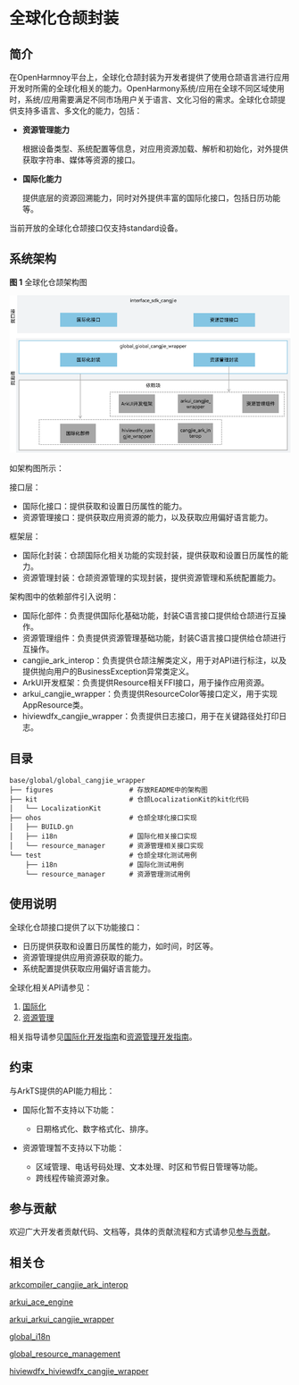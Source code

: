 # 全球化仓颉封装

## 简介

在OpenHarmnoy平台上，全球化仓颉封装为开发者提供了使用仓颉语言进行应用开发时所需的全球化相关的能力。OpenHarmony系统/应用在全球不同区域使用时，系统/应用需要满足不同市场用户关于语言、文化习俗的需求。全球化仓颉提供支持多语言、多文化的能力，包括：

- **资源管理能力**

  根据设备类型、系统配置等信息，对应用资源加载、解析和初始化，对外提供获取字符串、媒体等资源的接口。

- **国际化能力**

  提供底层的资源回溯能力，同时对外提供丰富的国际化接口，包括日历功能等。

当前开放的全球化仓颉接口仅支持standard设备。

## 系统架构

**图 1** 全球化仓颉架构图

![全球化仓颉架构图](figures/global_cangjie_wrapper_architecture.png)

如架构图所示：

接口层：

- 国际化接口：提供获取和设置日历属性的能力。
- 资源管理接口：提供获取应用资源的能力，以及获取应用偏好语言能力。

框架层：

- 国际化封装：仓颉国际化相关功能的实现封装，提供获取和设置日历属性的能力。
- 资源管理封装：仓颉资源管理的实现封装，提供资源管理和系统配置能力。

架构图中的依赖部件引入说明：

- 国际化部件：负责提供国际化基础功能，封装C语言接口提供给仓颉进行互操作。
- 资源管理组件：负责提供资源管理基础功能，封装C语言接口提供给仓颉进行互操作。
- cangjie_ark_interop：负责提供仓颉注解类定义，用于对API进行标注，以及提供抛向用户的BusinessException异常类定义。
- ArkUI开发框架：负责提供Resource相关FFI接口，用于操作应用资源。
- arkui_cangjie_wrapper：负责提供ResourceColor等接口定义，用于实现AppResource类。
- hiviewdfx_cangjie_wrapper：负责提供日志接口，用于在关键路径处打印日志。

## 目录

```
base/global/global_cangjie_wrapper
├── figures                   # 存放README中的架构图
├── kit                       # 仓颉LocalizationKit的kit化代码
│   └── LocalizationKit
├── ohos                      # 仓颉全球化接口实现
│   ├── BUILD.gn
│   ├── i18n                  # 国际化相关接口实现
│   └── resource_manager      # 资源管理相关接口实现
└── test                      # 仓颉全球化测试用例
    ├── i18n                  # 国际化测试用例
    └── resource_manager      # 资源管理测试用例
```

## 使用说明

全球化仓颉接口提供了以下功能接口：

- 日历提供获取和设置日历属性的能力，如时间，时区等。
- 资源管理提供应用资源获取的能力。
- 系统配置提供获取应用偏好语言能力。

全球化相关API请参见：
1. [国际化](https://gitcode.com/openharmony-sig/arkcompiler_cangjie_ark_interop/blob/master/doc/API_Reference/source_zh_cn/apis/LocalizationKit/cj-apis-i18n.md)
2. [资源管理](https://gitcode.com/openharmony-sig/arkcompiler_cangjie_ark_interop/blob/master/doc/API_Reference/source_zh_cn/apis/LocalizationKit/cj-apis-resource_manager.md)

相关指导请参见[国际化开发指南](https://gitcode.com/openharmony-sig/arkcompiler_cangjie_ark_interop/tree/master/doc/Dev_Guide/source_zh_cn/internationalization)和[资源管理开发指南](https://gitcode.com/openharmony-sig/arkcompiler_cangjie_ark_interop/blob/master/doc/Dev_Guide/source_zh_cn/resource-manager/cj-resource-manager.md)。

## 约束

与ArkTS提供的API能力相比：

- 国际化暂不支持以下功能：
  - 日期格式化、数字格式化、排序。

- 资源管理暂不支持以下功能：
  - 区域管理、电话号码处理、文本处理、时区和节假日管理等功能。
  - 跨线程传输资源对象。

## 参与贡献

欢迎广大开发者贡献代码、文档等，具体的贡献流程和方式请参见[参与贡献](https://gitcode.com/openharmony/docs/blob/master/zh-cn/contribute/%E5%8F%82%E4%B8%8E%E8%B4%A1%E7%8C%AE.md)。

## 相关仓

[arkcompiler_cangjie_ark_interop](https://gitcode.com/openharmony-sig/arkcompiler_cangjie_ark_interop)

[arkui_ace_engine](https://gitcode.com/openharmony/arkui_ace_engine)

[arkui_arkui_cangjie_wrapper](https://gitcode.com/openharmony-sig/arkui_arkui_cangjie_wrapper)

[global_i18n](https://gitcode.com/openharmony/global_i18n)

[global_resource_management](https://gitcode.com/openharmony/global_resource_management)

[hiviewdfx_hiviewdfx_cangjie_wrapper](https://gitcode.com/openharmony-sig/hiviewdfx_hiviewdfx_cangjie_wrapper)
